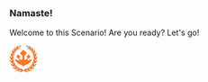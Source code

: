 
<br>

### Namaste!

Welcome to this Scenario!
Are you ready? Let's go!

![image](https://raw.githubusercontent.com/srjoeraj/srjoeraj-killercoda-scenarios/deb0fcaff55ecae8d2f82988227b4a1e5e342371/assets/logo50x50.png)


